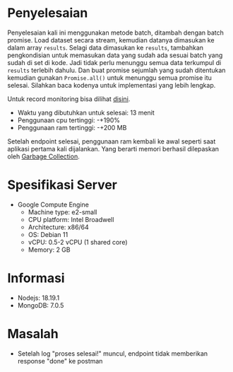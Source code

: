 # Penyelesaian
Penyelesaian kali ini menggunakan metode batch, ditambah dengan batch promise.
Load dataset secara stream, kemudian datanya dimasukan ke dalam array ```results```. Selagi data dimasukan ke ```results```, tambahkan pengkondisian untuk memasukan data yang sudah ada sesuai batch yang sudah di set di kode. Jadi tidak perlu menunggu semua data terkumpul di ```results``` terlebih dahulu. Dan buat promise sejumlah yang sudah ditentukan kemudian gunakan ```Promise.all()``` untuk menunggu semua promise itu selesai. Silahkan baca kodenya untuk implementasi yang lebih lengkap.

Untuk record monitoring bisa dilihat [disini](https://link).

- Waktu yang dibutuhkan untuk selesai: 13 menit
- Penggunaan cpu tertinggi: -+190%
- Penggunaan ram tertinggi: -+200 MB

Setelah endpoint selesai, penggunaan ram kembali ke awal seperti saat aplikasi pertama kali dijalankan. Yang berarti memori berhasil dilepaskan oleh [Garbage Collection](https://javascript.info/garbage-collection).

# Spesifikasi Server
- Google Compute Engine
  - Machine type: e2-small
  - CPU platform: Intel Broadwell
  - Architecture: x86/64
  - OS: Debian 11
  - vCPU: 0.5-2 vCPU (1 shared core)
  - Memory: 2 GB

# Informasi
- Nodejs: 18.19.1
- MongoDB: 7.0.5

# Masalah
- Setelah log "proses selesai!" muncul, endpoint tidak memberikan response "done" ke postman